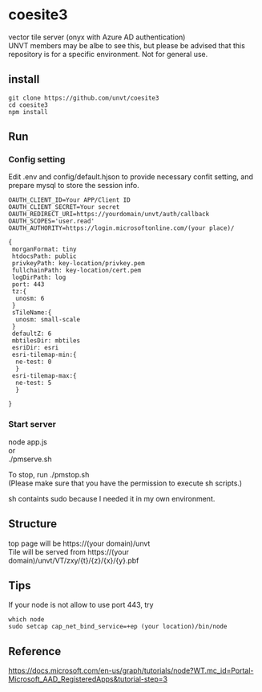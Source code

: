 # coesite3
vector tile server (onyx with Azure AD authentication)  
UNVT members may be albe to see this, but please be advised that this repository is for a specific environment. Not for general use.

## install
```console
git clone https://github.com/unvt/coesite3
cd coesite3
npm install
```
## Run
### Config setting
Edit .env and config/default.hjson to provide necessary confit setting, and prepare mysql to store the session info.

```
OAUTH_CLIENT_ID=Your APP/Client ID
OAUTH_CLIENT_SECRET=Your secret
OAUTH_REDIRECT_URI=https://yourdomain/unvt/auth/callback
OAUTH_SCOPES='user.read'
OAUTH_AUTHORITY=https://login.microsoftonline.com/(your place)/
```

```
{
 morganFormat: tiny
 htdocsPath: public
 privkeyPath: key-location/privkey.pem
 fullchainPath: key-location/cert.pem
 logDirPath: log
 port: 443
 tz:{
  unosm: 6
 }
 sTileName:{
  unosm: small-scale
 }
 defaultZ: 6
 mbtilesDir: mbtiles
 esriDir: esri
 esri-tilemap-min:{
  ne-test: 0
  }
 esri-tilemap-max:{
  ne-test: 5
  }

}
```
### Start server
node app.js  
 or  
./pmserve.sh

To stop, run ./pmstop.sh  
(Please make sure that you have the permission to execute sh scripts.)

sh containts sudo because I needed it in my own environment.

## Structure
top page will be https://(your domain)/unvt  
Tile will be served from https://(your domain)/unvt/VT/zxy/{t}/{z}/{x}/{y}.pbf  

## Tips
If your node is not allow to use port 443, try  

```console
which node
sudo setcap cap_net_bind_service=+ep (your location)/bin/node
```


## Reference
https://docs.microsoft.com/en-us/graph/tutorials/node?WT.mc_id=Portal-Microsoft_AAD_RegisteredApps&tutorial-step=3  

